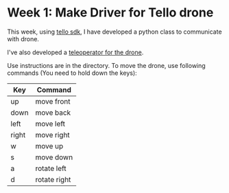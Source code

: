 # Week 1: Make Driver for Tello drone

This week, using [tello sdk](https://terra-1-g.djicdn.com/2d4dce68897a46b19fc717f3576b7c6a/Tello%20%E7%BC%96%E7%A8%8B%E7%9B%B8%E5%85%B3/For%20Tello/Tello%20SDK%20Documentation%20EN_1.3_1122.pdf), I have developed a python class to communicate with drone.

I've also developed a [teleoperator for the drone](https://github.com/RoboticsLabURJC/2019-tfm-aitor-martinez/tello_teleop).

Use instructions are in the directory.
To move the drone, use following commands (You need to hold down the keys):

| Key   | Command      |
|-------|--------------|
| up    | move front   |
| down  | move back    |
| left  | move left    |
| right | move right   |
| w     | move up      |
| s     | move down    |
| a     | rotate left  |
| d     | rotate right |